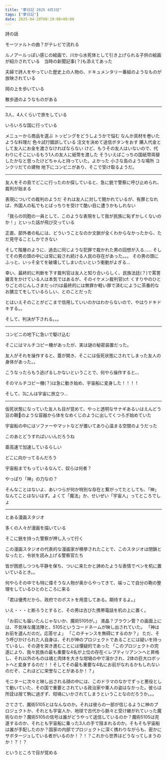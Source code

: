 ```yaml
---
title: "夢日記 2025 4月3日"
tags: ["夢日記"]
date: 2025-04-20T00:19:08+09:00
---
```


詩の話

モーツァルトの曲？がテレビで流れる

ルノアールっぽい感じの絵画で、川から水死体として引き上げられる子供の絵画が紹介されている　当時の新聞記事(？)も添えてあった

夫婦で詩人をやっていた歴史上の人物の、ドキュメンタリー番組のようなものが放映されている

岡の上を歩いている

散歩道のようなものがある

***

3人、4人くらいで旅をしている

いろいろな国に行っている

メニューから商品を選ぶ
トッピングをどうしようかで悩む
なんか具材を巻いたような料理だ
色々試行錯誤している
注文を決めて送信ボタンをおす
購入代金として友人にお金を渡さなければならない
けど、もうその友人はいないので、代わりにそこにいるもう1人の友人に紙幣を渡した
そういえばこっちの国紙幣両替したかなと思ったけどちゃんと持っていた。よかった
小さな島のような場所
コンクリだての建物
地下にコンビニがあり、そこで受け取るようだ。


***

友人をその島でどこに行ったのか探していると、急に銃で警察に呼び止められ、裁判が始まる

表現についての裁判のようだ
それは友人に対して開かれているが、有罪となれば、外国人の私でもとばっちりを受けて酷い目に遭うかもしれない

「我らの同胞の一員として、このような表現をして我が民族に恥ずかしくないのか！」といった話が飛び交っている

正直、部外者の私には、どういうことなのか文脈が全くわからなかったから、ただ見守ることしかできない

そして階層のように、過去に同じような犯罪で裁かれた男の回想が入る……
そしてその男の頭の中には常に殺され続ける人民の存在があった。。。
その男の頭にふっと、いっそ全てを破壊してしまいたいという衝動がよぎる…

幸い、最終的に判断を下す裁判官は友人と知り合いらしく、民族法廷(？)で罵詈雑言をかけている人は本気ではあるが、そのイケメン裁判官(cf: くすりやのひとりごとのじんしさまだっけ)は最終的には無罪か軽い罪で済むにように茶番的なお膳立てをしているらしい、とのことだった

とはいえそのことがどこまで信用していいのかはわからないので、やはりドキドキする。。

そして、判決が下される。。。

***

コンビニの地下に急いで駆け込む

そこにはマルチコピー機があったが、実は謎の秘密装置だった。

友人がそれを操作すると、蓋が開き、そこには仮死状態にされてしまった友人の身体があった。。

こうなったらもう逃げるしかないということで、何やら操作すると、、

そのマルチコピー機(？)は急に動き始め、宇宙船に変身した！！！！

そして、3にんは宇宙に旅立つ…

***


仮死状態になっていた友人も目が覚めて、やっと透明なサナギあるいはえんどう豆の鞘🫛のような容器から体をなめくじのように出してくつろぎ始めていた

宇宙船の中にはソファーやマットなどが置いてあり心温まる空間のようだった

このあとどうすればいいんだろうね

亜高速で加速しているらしい

どこに向かってるんだろう

宇宙船までもっているなんて、奴らは何者？

やっぱり「神」の力なの？

そんなことはないよ、あいつらが何か特別な存在と繋がってたとしても、「神」なんてことはないはず。よくて「魔法」か、せいぜい「宇宙人」ってところでしょ

***

とある漫画スタジオ

多くの人々が漫画を描いている

そこに銃を持った警察が押し入って行く

この漫画スタジオの代表的な漫画家が検挙されたことで、このスタジオは閉鎖となったと、令状を読み上げる警察官たち

皆が困惑しつつも平静を保ち、ついに来たかと諦めたような表情でペンを机に置いているとき。。

何やらその中でも特に偉そうな人物が奥からやってきて、端っこで自分の鞄の整理をしているひとのところに来る

「君は優秀だから、政府でのポストを用意してある。期待するよ。」

いえ・・・と断ろうとすると、その男は古びた携帯電話を机の上に置く。

「お前にも届いたんじゃないか、魔術5105が。」
液晶？ブラウン管？の画面上には、不気味な魔法陣と、5105というコードネームが映し出されていた。
「神はお前を選んだのだ。応答せよ」
「このチャンスを無碍にするのか？」
ただ、そう呼びかけられた人自身は、それが神のプロジェクトであることには疑いを持っているし、その道を突き進むことには懐疑的であった
「このプロジェクトの完遂により、我々民族の最も重要な4名が上位の存在＜レプティリアン＞へと昇格し、それ以外のものは魂と肉体を大きな坩堝の中で溶かされ、2体の巨大ロボットへと変身するのだ！！そしてその最も重要な4名にお前がなれるかもしれないのだぞ、これほどに栄誉なことがあるか！？」

モニターに次々と映し出される顔の中には、このドラマのなかでずっと悪役として動いていた、その国で重要とされている政治家や軍人の姿はなかった。彼らは所詮は捨て駒に過ぎず、坩堝にいかされてしまうということなのだろうか。。。

さてさて、魔術5105とはなんなのか。それは彼らの一部が信じるように神のプロジェクトか、それとも宇宙人か、地球で古代から脈々と受け継がれていった魔術なのか？魔術5105の信号は誰がどうやって送信しているのか？魔術5105は完遂するのか、それとも宇宙船に乗った3人の手で阻まれるのか。そもそも宇宙船は誰が手配したのか？国家の内部でプロジェクトに深く携わりながらも、密かにサボタージュしている者がいるのか！？！？これから世界はどうなってしまうのか！？！？

というところで目が覚める
